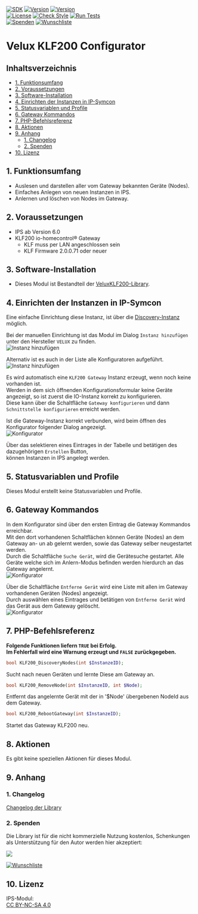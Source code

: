 [![SDK](https://img.shields.io/badge/Symcon-PHPModul-red.svg?style=flat-square)](https://www.symcon.de/service/dokumentation/entwicklerbereich/sdk-tools/sdk-php/)
[![Version](https://img.shields.io/badge/Modul%20Version-1.00-blue.svg?style=flat-square)](https://community.symcon.de/t/modul-velux-klf200/50429)
[![Version](https://img.shields.io/badge/Symcon%20Version-6.0%20%3E-green.svg?style=flat-square)](https://www.symcon.de/de/service/dokumentation/installation/migrationen/v55-v60-q3-2021/)  
[![License](https://img.shields.io/badge/License-CC%20BY--NC--SA%204.0-green.svg?style=flat-square)](https://creativecommons.org/licenses/by-nc-sa/4.0/)
[![Check Style](https://github.com/Nall-chan/VeluxKLF200/workflows/Check%20Style/badge.svg)](https://github.com/Nall-chan/VeluxKLF200/actions) [![Run Tests](https://github.com/Nall-chan/VeluxKLF200/workflows/Run%20Tests/badge.svg)](https://github.com/Nall-chan/VeluxKLF200/actions)  
[![Spenden](https://www.paypalobjects.com/de_DE/DE/i/btn/btn_donate_SM.gif)](#2-spenden)
[![Wunschliste](https://img.shields.io/badge/Wunschliste-Amazon-ff69fb.svg)](#2-spenden)  

# Velux KLF200 Configurator  <!-- omit in toc -->

## Inhaltsverzeichnis <!-- omit in toc -->

- [1. Funktionsumfang](#1-funktionsumfang)
- [2. Voraussetzungen](#2-voraussetzungen)
- [3. Software-Installation](#3-software-installation)
- [4. Einrichten der Instanzen in IP-Symcon](#4-einrichten-der-instanzen-in-ip-symcon)
- [5. Statusvariablen und Profile](#5-statusvariablen-und-profile)
- [6. Gateway Kommandos](#6-gateway-kommandos)
- [7. PHP-Befehlsreferenz](#7-php-befehlsreferenz)
- [8. Aktionen](#8-aktionen)
- [9. Anhang](#9-anhang)
  - [1. Changelog](#1-changelog)
  - [2. Spenden](#2-spenden)
- [10. Lizenz](#10-lizenz)


## 1. Funktionsumfang

 - Auslesen und darstellen aller vom Gateway bekannten Geräte (Nodes).  
 - Einfaches Anlegen von neuen Instanzen in IPS.  
 - Anlernen und löschen von Nodes im Gateway.  

## 2. Voraussetzungen

 - IPS ab Version 6.0  
 - KLF200 io-homecontrol® Gateway  
    - KLF muss per LAN angeschlossen sein  
    - KLF Firmware 2.0.0.71 oder neuer  

## 3. Software-Installation

* Dieses Modul ist Bestandteil der [VeluxKLF200-Library](../README.md#3-software-installation).  
  
## 4. Einrichten der Instanzen in IP-Symcon

Eine einfache Einrichtung diese Instanz, ist über die [Discovery-Instanz](../KLF200Discovery/README.md) möglich.  

Bei der manuellen Einrichtung ist das Modul im Dialog `Instanz hinzufügen` unter den Hersteller `VELUX` zu finden.  
![Instanz hinzufügen](../imgs/instanzen.png)  

Alternativ ist es auch in der Liste alle Konfiguratoren aufgeführt.  
![Instanz hinzufügen](../imgs/instanzen_configurator.png)  

Es wird automatisch eine `KLF200 Gateway` Instanz erzeugt, wenn noch keine vorhanden ist.  
Werden in dem sich öffnenden Konfigurationsformular keine Geräte angezeigt, so ist zuerst die IO-Instanz korrekt zu konfigurieren.  
Diese kann über die Schaltfläche `Gateway konfigurieren` und dann `Schnittstelle konfigurieren` erreicht werden.  

Ist die Gateway-Instanz korrekt verbunden, wird beim öffnen des Konfigurator folgender Dialog angezeigt.  
![Konfigurator](../imgs/conf_configurator.png)  

Über das selektieren eines Eintrages in der Tabelle und betätigen des dazugehörigen `Erstellen` Button,  
können Instanzen in IPS angelegt werden.  

## 5. Statusvariablen und Profile

Dieses Modul erstellt keine Statusvariablen und Profile.  

## 6. Gateway Kommandos

In dem Konfigurator sind über den ersten Eintrag die Gateway Kommandos erreichbar.  
Mit den dort vorhandenen Schaltflächen können Geräte (Nodes) an dem Gateway an- un ab gelernt werden, sowie das Gateway selber neugestartet werden.  
Durch die Schaltfläche `Suche Gerät`, wird die Gerätesuche gestartet. Alle Geräte welche sich im Anlern-Modus befinden werden hierdurch an das Gateway angelernt.  
![Konfigurator](../imgs/conf_configurator1.png)  

Über die Schaltfläche `Entferne Gerät` wird eine Liste mit allen im Gateway vorhandenen Geräten (Nodes) angezeigt.  
Durch auswählen eines Eintrages und betätigen von `Entferne Gerät` wird das Gerät aus dem Gateway gelöscht.  
![Konfigurator](../imgs/conf_configurator2.png)  

## 7. PHP-Befehlsreferenz

**Folgende Funktionen liefern `TRUE` bei Erfolg.  
Im Fehlerfall wird eine Warnung erzeugt und `FALSE` zurückgegeben.**  

```php
bool KLF200_DiscoveryNodes(int $InstanzeID);
```
Sucht nach neuen Geräten und lernte Diese am Gateway an.  

```php
bool KLF200_RemoveNode(int $InstanzeID, int $Node);
```
Entfernt das angelernte Gerät mit der in '$Node' übergebenen NodeId aus dem Gateway.    

```php
bool KLF200_RebootGateway(int $InstanzeID);
```
Startet das Gateway KLF200 neu.  


## 8. Aktionen

Es gibt keine speziellen Aktionen für dieses Modul.  

## 9. Anhang

### 1. Changelog

[Changelog der Library](../README.md#2-changelog)

### 2. Spenden

  Die Library ist für die nicht kommerzielle Nutzung kostenlos, Schenkungen als Unterstützung für den Autor werden hier akzeptiert:  

<a href="https://www.paypal.com/donate?hosted_button_id=G2SLW2MEMQZH2" target="_blank"><img src="https://www.paypalobjects.com/de_DE/DE/i/btn/btn_donate_LG.gif" border="0" /></a>

[![Wunschliste](https://img.shields.io/badge/Wunschliste-Amazon-ff69fb.svg)](https://www.amazon.de/hz/wishlist/ls/YU4AI9AQT9F?ref_=wl_share) 


## 10. Lizenz

  IPS-Modul:  
  [CC BY-NC-SA 4.0](https://creativecommons.org/licenses/by-nc-sa/4.0/)  
  